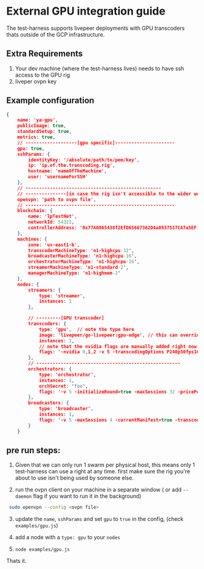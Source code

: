 # External GPU integration guide

The test-harness supports livepeer deployments with GPU transcoders thats outside of the GCP infrastructure.

## Extra Requirements

1. Your dev machine (where the test-harness lives) needs to have ssh access to the GPU rig
2. liveper ovpn key

## Example configuration

```json
{
    name: 'ya-gpu',
    publicImage: true,
    standardSetup: true,
    metrics: true,
    // -------------------[gpu specific]----------------------
    gpu: true,
    sshParams: {
        identityKey: '/absolute/path/to/pem/key',
        ip: 'ip.of.the.transcoding.rig',
        hostname: 'nameOfTheMachine',
        user: 'usernameForSSH'
    },
    // --------------------------------------------------
    // ---------------[in case the rig isn't accessible to the wider web ]-------------------
    openvpn: 'path to ovpn file',
    // -------------------------------------------------------
    blockchain: {
        name: 'lpTestNet',
        networkId: 54321,
        controllerAddress: '0x77A0865438f2EfD65667362D4a8937537CA7a5EF'
    },
    machines: {
        zone: 'us-east1-b',
        transcoderMachineType: 'n1-highcpu-32',
        broadcasterMachineType: 'n1-highcpu-16',
        orchestratorMachineType: 'n1-highcpu-16',
        streamerMachineType: 'n1-standard-2',
        managerMachineType: 'n1-highmem-2'
    },
    nodes: {
        streamers: {
            type: 'streamer',
            instances: 1
        },

        // ---------[GPU transcoder]
        transcoders: {
            type: 'gpu',  // note the type here
            image: 'livepeer/go-livepeer:gpu-edge', // this can override the public image option for this spcific service
            instances: 1,
            // note that the nvidia flags are manually added right now.
            flags: '-nvidia 0,1,2 -v 5 -transcodingOptions P240p30fps16x9,P360p30fps16x9,P720p30fps16x9 -maxSessions 4 -orchSecret foo'
        },
        // -----------------------------------------------------
        orchestrators: {
            type: 'orchestrator',
            instances: 1,
            orchSecret: "foo",
            flags: '-v 5 -initializeRound=true -maxSessions 32 -pricePerUnit 1'
        },
        broadcasters: {
            type: 'broadcaster',
            instances: 1,
            flags: '-v 5 -maxSessions 4 -currentManifest=true -transcodingOptions P240p30fps16x9,P360p30fps16x9,P720p30fps16x9'
        }
    }
```


## pre run steps:

1. Given that we can only run 1 swarm per physical host, this means only 1 test-harness can use a right at any time. first make sure the rig you're about to use isn't being used by someone else.

2. run the ovpn client on your machine in a separate window ( or add `--daemon` flag if you want to run it in the background)

```bash
 sudo openvpn --config <ovpn file>
```

3. update the `name`, `sshParams` and set `gpu` to `true` in the config, (check `examples/gpu.js`)

4. add a node with a `type: gpu` to your `nodes`

5. `node examples/gpu.js` 

Thats it.